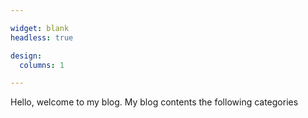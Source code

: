 ```yaml
---

widget: blank
headless: true

design:
  columns: 1

---
```


Hello, welcome to my blog. My blog contents the following categories

